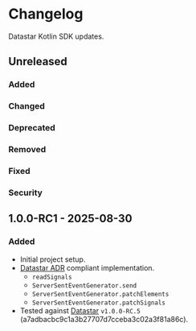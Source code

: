# Changelog

Datastar Kotlin SDK updates.

## Unreleased

### Added

### Changed

### Deprecated

### Removed

### Fixed

### Security

## 1.0.0-RC1 - 2025-08-30

### Added

- Initial project setup.
- [Datastar ADR](https://github.com/starfederation/datastar/blob/develop/sdk/ADR.md) compliant implementation.
    - `readSignals`
    - `ServerSentEventGenerator.send`
    - `ServerSentEventGenerator.patchElements`
    - `ServerSentEventGenerator.patchSignals`
- Tested against [Datastar](https://github.com/starfederation/datastar/releases/tag/v1.0.0-RC.5) `v1.0.0-RC.5` (a7adbacbc9c1a3b27707d7cceba3c02a3f81a86c).
